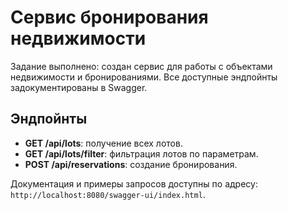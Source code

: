 # Сервис бронирования недвижимости

Задание выполнено: создан сервис для работы с объектами недвижимости и бронированиями. Все доступные эндпойнты задокументированы в Swagger.

## Эндпойнты
- **GET /api/lots**: получение всех лотов.
- **GET /api/lots/filter**: фильтрация лотов по параметрам.
- **POST /api/reservations**: создание бронирования.

Документация и примеры запросов доступны по адресу: `http://localhost:8080/swagger-ui/index.html`.
